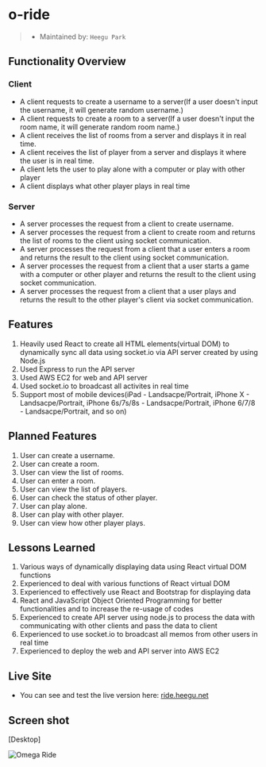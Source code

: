 # o-ride

> - Maintained by: `Heegu Park`

## Functionality Overview
### Client
- A client requests to create a username to a server(If a user doesn't input the username, it will generate random username.)
- A client requests to create a room to a server(If a user doesn't input the room name, it will generate random room name.)
- A client receives the list of rooms from a server and displays it in real time.
- A client receives the list of player from a server and displays it where the user is in real time.
- A client lets the user to play alone with a computer or play with other player
- A client displays what other player plays in real time
### Server
- A server processes the request from a client to create username.
- A server processes the request from a client to create room and returns the list of rooms to the client using socket communication.
- A server processes the request from a client that a user enters a room and returns the result to the client using socket communication.
- A server processes the request from a client that a user starts a game with a computer or other player and returns the result to the client using socket communication.
- A server processes the request from a client that a user plays and returns the result to the other player's client via socket communication.

## Features
1. Heavily used React to create all HTML elements(virtual DOM) to dynamically sync all data using socket.io via API server created by using Node.js
2. Used Express to run the API server
3. Used AWS EC2 for web and API server
4. Used socket.io to broadcast all activites in real time
5. Support most of mobile devices(iPad - Landsacpe/Portrait, iPhone X - Landsacpe/Portrait, iPhone 6s/7s/8s - Landsacpe/Portrait, iPhone 6/7/8 - Landsacpe/Portrait, and so on)

## Planned Features
1. User can create a username.
2. User can create a room.
3. User can view the list of rooms.
4. User can enter a room.
5. User can view the list of players.
6. User can check the status of other player.
7. User can play alone.
8. User can play with other player.
9. User can view how other player plays.

## Lessons Learned
1. Various ways of dynamically displaying data using React virtual DOM functions
2. Experienced to deal with various functions of React virtual DOM
3. Experienced to effectively use React and Bootstrap for displaying data
4. React and JavaScript Object Oriented Programming for better functionalities and to increase the re-usage of codes
5. Experienced to create API server using node.js to process the data with communicating with other clients and pass the data to client
6. Experienced to use socket.io to broadcast all memos from other users in real time
7. Experienced to deploy the web and API server into AWS EC2

## Live Site
* You can see and test the live version here: <a href="https://ride.heegu.net" target="blank">ride.heegu.net</a>

## Screen shot
[Desktop]

![Omega Ride](https://github.com/heegupark/omega-ride/dist/public/images/ride-ss-001.gif)
